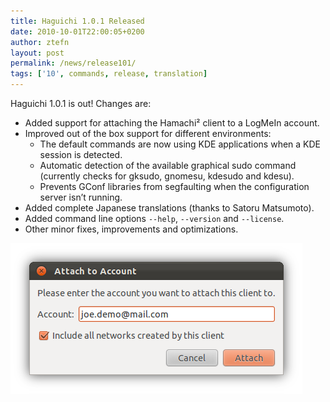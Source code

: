 ```yaml
---
title: Haguichi 1.0.1 Released
date: 2010-10-01T22:00:05+0200
author: ztefn
layout: post
permalink: /news/release101/
tags: ['10', commands, release, translation]
---
```

Haguichi 1.0.1 is out! Changes are:

  * Added support for attaching the Hamachi² client to a LogMeIn account.
  * Improved out of the box support for different environments: 
      * The default commands are now using KDE applications when a KDE session is detected.
      * Automatic detection of the available graphical sudo command (currently checks for gksudo, gnomesu, kdesudo and kdesu).
      * Prevents GConf libraries from segfaulting when the configuration server isn&#8217;t running.
  * Added complete Japanese translations (thanks to Satoru Matsumoto).
  * Added command line options `--help`, `--version` and `--license`.
  * Other minor fixes, improvements and optimizations.

<img src="/resources/101-attach-dialog.png" alt="Attach to Account Dialog" width="467" height="241" class="aligncenter" />
